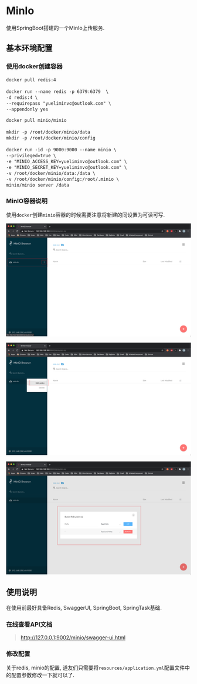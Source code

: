 # MinIo
使用SpringBoot搭建的一个MinIo上传服务.

## 基本环境配置

### 使用docker创建容器

```shell script
docker pull redis:4

docker run --name redis -p 6379:6379  \
-d redis:4 \
--requirepass "yueliminvc@outlook.com" \
--appendonly yes
```

```shell script
docker pull minio/minio

mkdir -p /root/docker/minio/data
mkdir -p /root/docker/minio/config

docker run -id -p 9000:9000 --name minio \
--privileged=true \
-e "MINIO_ACCESS_KEY=yueliminvc@outlook.com" \
-e "MINIO_SECRET_KEY=yueliminvc@outlook.com" \
-v /root/docker/minio/data:/data \
-v /root/docker/minio/config:/root/.minio \
minio/minio server /data
```

### MinIO容器说明

使用`docker`创建`minio`容器的时候需要注意将新建的同设置为可读可写.

![](./doc/01.png)

![](./doc/02.png)

![](./doc/03.png)

## 使用说明

在使用前最好具备Redis, SwaggerUI, SpringBoot, SpringTask基础.

### 在线查看API文档

> http://127.0.0.1:9002/minio/swagger-ui.html

### 修改配置

关于redis, minio的配置, 道友们只需要将`resources/application.yml`配置文件中的配置参数修改一下就可以了.
